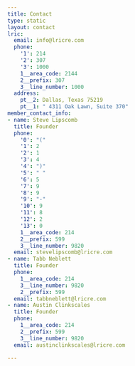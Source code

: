 ```yaml
---
title: Contact
type: static
layout: contact
lric:
  email: info@lricre.com
  phone:
    '1': 214
    '2': 307
    '3': 1000
    1__area_code: 2144
    2__prefix: 307
    3__line_number: 1000
  address:
    pt__2: Dallas, Texas 75219
    pt__1: " 4311 Oak Lawn, Suite 370"
member_contact_info:
- name: Steve Lipscomb
  title: Founder
  phone:
    '0': "("
    '1': 2
    '2': 1
    '3': 4
    '4': ")"
    '5': " "
    '6': 5
    '7': 9
    '8': 9
    '9': "-"
    '10': 9
    '11': 8
    '12': 2
    '13': 0
    1__area_code: 214
    2__prefix: 599
    3__line_number: 9820
  email: stevelipscomb@lricre.com
- name: Tabb Neblett
  title: Founder
  phone:
    1__area_code: 214
    3__line_number: 9820
    2__prefix: 599
  email: tabbneblett@lricre.com
- name: Austin Clinkscales
  title: Founder
  phone:
    1__area_code: 214
    2__prefix: 599
    3__line_number: 9820
  email: austinclinkscales@lricre.com

---
```

